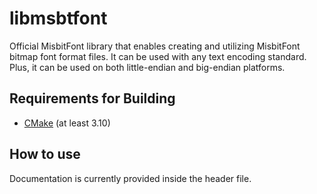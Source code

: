 # libmsbtfont
Official MisbitFont library that enables creating and utilizing MisbitFont bitmap font format files.  It can be used
with any text encoding standard.  Plus, it can be used on both little-endian and big-endian platforms.

## Requirements for Building

- [CMake](https://www.cmake.org/download/) (at least 3.10)

## How to use

Documentation is currently provided inside the header file.
